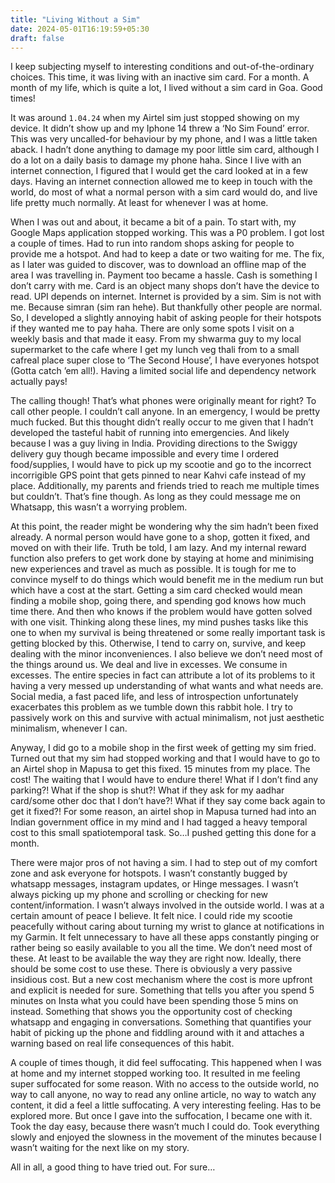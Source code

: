 ```yaml
---
title: "Living Without a Sim"
date: 2024-05-01T16:19:59+05:30
draft: false
---
```


I keep subjecting myself to interesting conditions and out-of-the-ordinary choices. This time, it was living with an inactive sim card. For a month. A month of my life, which is quite a lot, I lived without a sim card in Goa. Good times!

It was around `1.04.24` when my Airtel sim just stopped showing on my device. It didn’t show up and my Iphone 14 threw a ‘No Sim Found’ error. This was very uncalled-for behaviour by my phone, and I was a little taken aback. I hadn’t done anything to damage my poor little sim card, although I do a lot on a daily basis to damage my phone haha. Since I live with an internet connection, I figured that I would get the card looked at in a few days. Having an internet connection allowed me to keep in touch with the world, do most of what a normal person with a sim card would do, and live life pretty much normally. At least for whenever I was at home.

When I was out and about, it became a bit of a pain. To start with, my Google Maps application stopped working. This was a P0 problem. I got lost a couple of times. Had to run into random shops asking for people to provide me a hotspot. And had to keep a date or two waiting for me. The fix, as I later was guided to discover, was to download an offline map of the area I was travelling in. Payment too became a hassle. Cash is something I don’t carry with me. Card is an object many shops don’t have the device to read. UPI depends on internet. Internet is provided by a sim. Sim is not with me. Because simran (sim ran hehe). But thankfully other people are normal. So, I developed a slightly annoying habit of asking people for their hotspots if they wanted me to pay haha. There are only some spots I visit on a weekly basis and that made it easy. From my shwarma guy to my local supermarket to the cafe where I get my lunch veg thali from to a small cafreal place super close to ‘The Second House’, I have everyones hotspot (Gotta catch ’em all!). Having a limited social life and dependency network actually pays!

The calling though! That’s what phones were originally meant for right? To call other people. I couldn’t call anyone. In an emergency, I would be pretty much fucked. But this thought didn’t really occur to me given that I hadn’t developed the tasteful habit of running into emergencies. And likely because I was a guy living in India. Providing directions to the Swiggy delivery guy though became impossible and every time I ordered food/supplies, I would have to pick up my scootie and go to the incorrect incorrigible GPS point that gets pinned to near Kahvi cafe instead of my place. Additionally, my parents and friends tried to reach me multiple times but couldn’t. That’s fine though. As long as they could message me on Whatsapp, this wasn’t a worrying problem.

At this point, the reader might be wondering why the sim hadn’t been fixed already. A normal person would have gone to a shop, gotten it fixed, and moved on with their life. Truth be told, I am lazy. And my internal reward function also prefers to get work done by staying at home and minimising new experiences and travel as much as possible. It is tough for me to convince myself to do things which would benefit me in the medium run but which have a cost at the start. Getting a sim card checked would mean finding a mobile shop, going there, and spending god knows how much time there. And then who knows if the problem would have gotten solved with one visit. Thinking along these lines, my mind pushes tasks like this one to when my survival is being threatened or some really important task is getting blocked by this. Otherwise, I tend to carry on, survive, and keep dealing with the minor inconveniences. I also believe we don’t need most of the things around us. We deal and live in excesses. We consume in excesses. The entire species in fact can attribute a lot of its problems to it having a very messed up understanding of what wants and what needs are. Social media, a fast paced life, and less of introspection unfortunately exacerbates this problem as we tumble down this rabbit hole. I try to passively work on this and survive with actual minimalism, not just aesthetic minimalism, whenever I can.

Anyway, I did go to a mobile shop in the first week of getting my sim fried. Turned out that my sim had stopped working and that I would have to go to an Airtel shop in Mapusa to get this fixed. 15 minutes from my place. The cost! The waiting that I would have to endure there! What if I don’t find any parking?! What if the shop is shut?! What if they ask for my aadhar card/some other doc that I don’t have?! What if they say come back again to get it fixed?! For some reason, an airtel shop in Mapusa turned had into an Indian government office in my mind and I had tagged a heavy temporal cost to this small spatiotemporal task. So…I pushed getting this done for a month.

There were major pros of not having a sim. I had to step out of my comfort zone and ask everyone for hotspots. I wasn’t constantly bugged by whatsapp messages, instagram updates, or Hinge messages. I wasn’t always picking up my phone and scrolling or checking for new content/information. I wasn’t always involved in the outside world. I was at a certain amount of peace I believe. It felt nice. I could ride my scootie peacefully without caring about turning my wrist to glance at notifications in my Garmin. It felt unnecessary to have all these apps constantly pinging or rather being so easily available to you all the time. We don’t need most of these. At least to be available the way they are right now. Ideally, there should be some cost to use these. There is obviously a very passive insidious cost. But a new cost mechanism where the cost is more upfront and explicit is needed for sure. Something that tells you after you spend 5 minutes on Insta what you could have been spending those 5 mins on instead. Something that shows you the opportunity cost of checking whatsapp and engaging in conversations. Something that quantifies your habit of picking up the phone and fiddling around with it and attaches a warning based on real life consequences of this habit.

A couple of times though, it did feel suffocating. This happened when I was at home and my internet stopped working too. It resulted in me feeling super suffocated for some reason. With no access to the outside world, no way to call anyone, no way to read any online article, no way to watch any content, it did a feel a little suffocating. A very interesting feeling. Has to be explored more. But once I gave into the suffocation, I became one with it. Took the day easy, because there wasn’t much I could do. Took everything slowly and enjoyed the slowness in the movement of the minutes because I wasn’t waiting for the next like on my story.

All in all, a good thing to have tried out. For sure…

